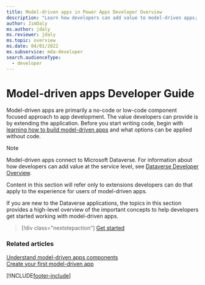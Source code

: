 ```yaml
---
title: Model-driven apps in Power Apps Developer Overview
description: "Learn how developers can add value to model-driven apps; tutorial; introduction for model-apps developer in Power Apps"
author: JimDaly
ms.author: jdaly
ms.reviewer: jdaly
ms.topic: overview
ms.date: 04/01/2022
ms.subservice: mda-developer
search.audienceType: 
  - developer
---
```


# Model-driven apps Developer Guide

Model-driven apps are primarily a no-code or low-code component focused approach to app development. The value developers can provide is by extending the application. Before you start writing code, begin with [learning how to build model-driven apps](../../maker/model-driven-apps/model-driven-app-components.md) and what options can be applied without code.

> [!NOTE]
> Model-driven apps connect to Microsoft Dataverse. For information about how developers can add value at the service level, see [Dataverse Developer Overview](../data-platform/overview.md).
>
> Content in this section will refer only to extensions developers can do that apply to the experience for users of model-driven apps. 

If you are new to the Dataverse applications, the topics in this section provides a high-level overview of the important concepts to help developers get started working with model-driven apps. 

> [!div class="nextstepaction"]
> [Get started](supported-customizations.md)

### Related articles

[Understand model-driven apps components](../../maker/model-driven-apps/model-driven-app-components.md)<br/>
[Create your first model-driven app](../../maker/model-driven-apps/build-first-model-driven-app.md)



[!INCLUDE[footer-include](../../includes/footer-banner.md)]
